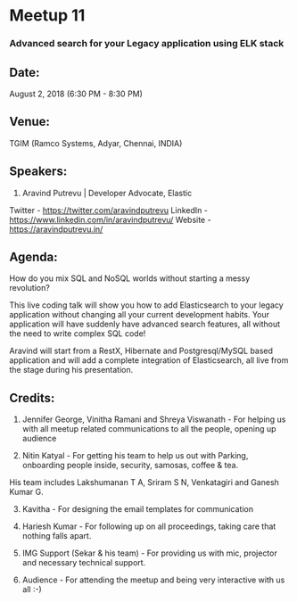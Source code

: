 # Meetup 11

### Advanced search for your Legacy application using ELK stack

## Date:
August 2, 2018 (6:30 PM - 8:30 PM)

## Venue:
TGIM (Ramco Systems, Adyar, Chennai, INDIA)

## Speakers:

1. Aravind Putrevu | Developer Advocate, Elastic

Twitter - https://twitter.com/aravindputrevu
LinkedIn - https://www.linkedin.com/in/aravindputrevu/
Website - https://aravindputrevu.in/

## Agenda:

How do you mix SQL and NoSQL worlds without starting a messy revolution?

This live coding talk will show you how to add Elasticsearch to your legacy application without changing all your current development habits. Your application will have suddenly have advanced search features, all without the need to write complex SQL code!

Aravind will start from a RestX, Hibernate and Postgresql/MySQL based application and will add a complete integration of Elasticsearch, all live from the stage during his presentation.

## Credits:

1. Jennifer George, Vinitha Ramani and Shreya Viswanath - For helping us with all meetup related communications to all the people, opening up audience

2. Nitin Katyal - For getting his team to help us out with Parking, onboarding people inside, security, samosas, coffee & tea.

  His team includes Lakshumanan T A, Sriram S N, Venkatagiri and Ganesh Kumar G.

3. Kavitha - For designing the email templates for communication

2. Hariesh Kumar - For following up on all proceedings, taking care that nothing falls apart.

3. IMG Support (Sekar & his team) - For providing us with mic, projector and necessary technical support.

4. Audience - For attending the meetup and being very interactive with us all :-)